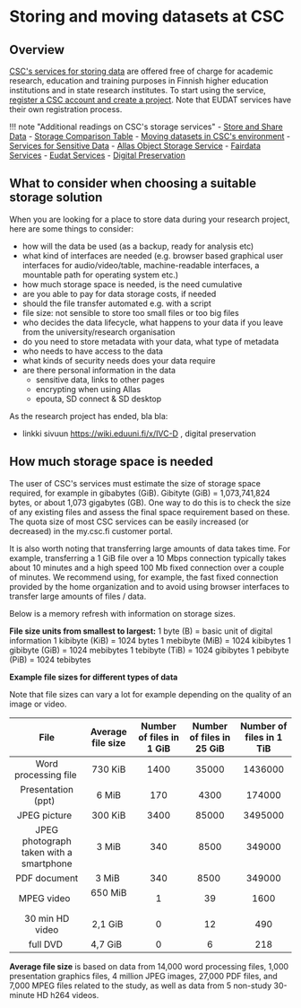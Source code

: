 # Storing and moving datasets at CSC 

<a name="header1"></a>
## Overview

[CSC's services for storing data](https://research.csc.fi/en/service-catalog#store) are offered free of charge for academic research, education and training purposes in Finnish higher education institutions and in state research institutes. To start using the service, [register a CSC account and create a project](https://research.csc.fi/accounts-and-projects). Note that EUDAT services have their own registration process.

!!! note "Additional readings on CSC's storage services"
    - [Store and Share Data](https://research.csc.fi/storage)
    - [Storage Comparison Table](https://research.csc.fi/storage-comparison-table)
    - [Moving datasets in CSC's environment](../moving/scp.md)
    - [Services for Sensitive Data](../sensitive-data/index.md)
    - [Allas Object Storage Service](../Allas/index.md)
    - [Fairdata Services](https://www.fairdata.fi/en/)
    - [Eudat Services](https://www.eudat.eu/)
    - [Digital Preservation](https://www.fairdata.fi/en/dps-for-research-data/)

## What to consider when choosing a suitable storage solution

When you are looking for a place to store data during your research project, here are some things to consider:

- how will the data be used (as a backup, ready for analysis etc)
- what kind of interfaces are needed (e.g. browser based graphical user interfaces for audio/video/table, machine-readable interfaces, a mountable path for operating system etc.)
- how much storage space is needed, is the need cumulative
- are you able to pay for data storage costs, if needed
- should the file transfer automated e.g. with a script
- file size: not sensible to store too small files or too big files
- who decides the data lifecycle, what happens to your data if you leave from the university/research organisation
- do you need to store metadata with your data, what type of metadata
- who needs to have access to the data
- what kinds of security needs does your data require
- are there personal information in the data
    - sensitive data, links to other pages
    - encrypting when using Allas
    - epouta, SD connect & SD desktop

As the research project has ended, bla bla: 
- linkki sivuun https://wiki.eduuni.fi/x/IVC-D , digital preservation

## How much storage space is needed

The user of CSC's services must estimate the size of storage space required, for example in gibabytes (GiB). Gibityte (GiB) = 1,073,741,824 bytes, or about 1,073 gigabytes (GB). One way to do this is to check the size of any existing files and assess the final space requirement based on these. The quota size of most CSC services can be easily increased (or decreased) in the my.csc.fi customer portal.

It is also worth noting that transferring large amounts of data takes time. For example, transferring a 1 GiB file over a 10 Mbps connection typically takes about 10 minutes and a high speed 100 Mb fixed connection over a couple of minutes. We recommend using, for example, the fast fixed connection provided by the home organization and to avoid using browser interfaces to transfer large amounts of files / data.

Below is a memory refresh with information on storage sizes. 

**File size units from smallest to largest:**
1 byte (B) = basic unit of digital information
1 kibibyte (KiB) = 1024 bytes
1 mebibyte (MiB) = 1024 kibibytes
1 gibibyte (GiB) = 1024 mebibytes
1 tebibyte (TiB) = 1024 gibibytes
1 pebibyte (PiB) = 1024 tebibytes 

**Example file sizes for different types of data**

Note that file sizes can vary a lot for example depending on the quality of an image or video.

|File                                   |Average file size|Number of files in 1 GiB|Number of files in 25 GiB|Number of files in 1 TiB|
|:-------------------------------------:|:---------------:|:----------------------:|:-----------------------:|:----------------------:|
|Word processing file                   |730 KiB          |1400                    |35000                    |1436000                 |
|Presentation (ppt)                     |6 MiB            |170                     |4300                     |174000                  |
|JPEG picture                           |300 KiB          |3400                    |85000                    |3495000                 |
|JPEG photograph taken with a smartphone|3 MiB            |340                     |8500                     |349000                  |
|PDF document                           |3 MiB            |340                     |8500                     |349000                  |
|MPEG video                             |650 MiB          |1                       |39                       |1600                    |
|30 min HD video                        |2,1 GiB          |0                       |12                       |490                     |
|full DVD                               |4,7 GiB          |0                       |6                        |218                     |

**Average file size** is based on data from 14,000 word processing files, 1,000 presentation graphics files, 4 million JPEG images, 27,000 PDF files, and 7,000 MPEG files related to the study, as well as data from 5 non-study 30-minute HD h264 videos. 
